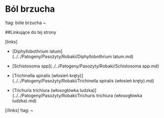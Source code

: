 # Ból brzucha

!tag: bóle brzucha
~



##Linkujące do tej strony

[links]

- [Diphyllobothrium latum](../../Patogeny/Pasożyty/Robaki/Diphyllobothrium latum.md)

- [Schistosoma spp](../../Patogeny/Pasożyty/Robaki/Schistosoma spp.md)

- [Trichinella spiralis (włosień kręty)](../../Patogeny/Pasożyty/Robaki/Trichinella spiralis (włosień kręty).md)

- [Trichuris trichiura (włosogłówka ludzka)](../../Patogeny/Pasożyty/Robaki/Trichuris trichiura (włosogłówka ludzka).md)


[/links]
!tag:
~

